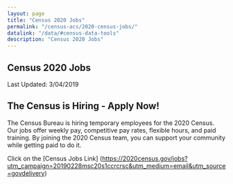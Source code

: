 ```yaml
---
layout: page
title: "Census 2020 Jobs"
permalink: "/census-acs/2020-census-jobs/"
datalink: "/data/#census-data-tools"
description: "Census 2020 Jobs"
---
```


## Census 2020 Jobs

Last Updated: 3/04/2019

## The Census is Hiring - Apply Now!
The Census Bureau is hiring temporary employees for the 2020 Census. Our jobs offer weekly pay, competitive pay rates, flexible hours, and paid training. By joining the 2020 Census team, you can support your community while getting paid to do it.  

Click on the [Census Jobs Link] (https://2020census.gov/jobs?utm_campaign=20190228msc20s1ccrcrsc&utm_medium=email&utm_source=govdelivery)
